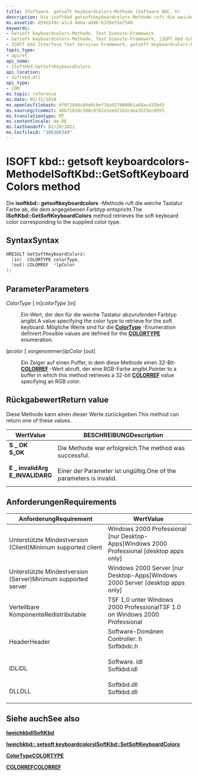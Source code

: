 ```yaml
---
title: ISoftware. getsoft keyboardcolors-Methode (Software BDC. h)
description: Die isoftkbd getsoftkeyboardcolors-Methode ruft die weiche Tastatur Farbe ab, die dem angegebenen Farbtyp entspricht.
ms.assetid: d59d249c-a1c4-4d6a-add6-632be55a7549
keywords:
- Getsoft keyboardcolors-Methode, Text Dienste-Framework
- Getsoft keyboardcolors-Methode, Text Dienste-Framework, iSOFT kbd-Schnittstelle
- ISOFT kbd Interface Text Services Framework, getsoft keyboardcolors-Methode
topic_type:
- apiref
api_name:
- ISoftKbd.GetSoftKeyboardColors
api_location:
- Softkbd.dll
api_type:
- COM
ms.topic: reference
ms.date: 05/31/2018
ms.openlocfilehash: 6f8f184dc04ddcbef18a9279000b1a68acd35bd3
ms.sourcegitcommit: d6bf2018c588c9782e1eed21b3cdea3523ec6955
ms.translationtype: MT
ms.contentlocale: de-DE
ms.lasthandoff: 01/29/2021
ms.locfileid: "106366349"
---
```

# <a name="isoftkbdgetsoftkeyboardcolors-method"></a><span data-ttu-id="e8580-106">ISOFT kbd:: getsoft keyboardcolors-Methode</span><span class="sxs-lookup"><span data-stu-id="e8580-106">ISoftKbd::GetSoftKeyboardColors method</span></span>

<span data-ttu-id="e8580-107">Die **isoftkbd:: getsoftkeyboardcolors** -Methode ruft die weiche Tastatur Farbe ab, die dem angegebenen Farbtyp entspricht.</span><span class="sxs-lookup"><span data-stu-id="e8580-107">The **ISoftKbd::GetSoftKeyboardColors** method retrieves the soft keyboard color corresponding to the supplied color type.</span></span>

## <a name="syntax"></a><span data-ttu-id="e8580-108">Syntax</span><span class="sxs-lookup"><span data-stu-id="e8580-108">Syntax</span></span>


```C++
HRESULT GetSoftKeyboardColors(
  [in]  COLORTYPE colorType,
  [out] COLORREF  *lpColor
);
```



## <a name="parameters"></a><span data-ttu-id="e8580-109">Parameter</span><span class="sxs-lookup"><span data-stu-id="e8580-109">Parameters</span></span>

<dl> <dt>

<span data-ttu-id="e8580-110">*ColorType* \[ in\]</span><span class="sxs-lookup"><span data-stu-id="e8580-110">*colorType* \[in\]</span></span>
</dt> <dd>

<span data-ttu-id="e8580-111">Ein-Wert, der den für die weiche Tastatur abzurufenden Farbtyp angibt.</span><span class="sxs-lookup"><span data-stu-id="e8580-111">A value specifying the color type to retrieve for the soft keyboard.</span></span> <span data-ttu-id="e8580-112">Mögliche Werte sind für die [**ColorType**](/windows/win32/api/icm/ne-icm-colortype) -Enumeration definiert.</span><span class="sxs-lookup"><span data-stu-id="e8580-112">Possible values are defined for the [**COLORTYPE**](/windows/win32/api/icm/ne-icm-colortype) enumeration.</span></span>

</dd> <dt>

<span data-ttu-id="e8580-113">*lpcolor* \[ vorgenommen\]</span><span class="sxs-lookup"><span data-stu-id="e8580-113">*lpColor* \[out\]</span></span>
</dt> <dd>

<span data-ttu-id="e8580-114">Ein Zeiger auf einen Puffer, in dem diese Methode einen 32-Bit- [**COLORREF**](/windows/desktop/gdi/colorref) -Wert abruft, der eine RGB-Farbe angibt.</span><span class="sxs-lookup"><span data-stu-id="e8580-114">Pointer to a buffer in which this method retrieves a 32-bit [**COLORREF**](/windows/desktop/gdi/colorref) value specifying an RGB color.</span></span>

</dd> </dl>

## <a name="return-value"></a><span data-ttu-id="e8580-115">Rückgabewert</span><span class="sxs-lookup"><span data-stu-id="e8580-115">Return value</span></span>

<span data-ttu-id="e8580-116">Diese Methode kann einen dieser Werte zurückgeben.</span><span class="sxs-lookup"><span data-stu-id="e8580-116">This method can return one of these values.</span></span>



| <span data-ttu-id="e8580-117">Wert</span><span class="sxs-lookup"><span data-stu-id="e8580-117">Value</span></span>                                                                                        | <span data-ttu-id="e8580-118">BESCHREIBUNG</span><span class="sxs-lookup"><span data-stu-id="e8580-118">Description</span></span>                                  |
|----------------------------------------------------------------------------------------------|----------------------------------------------|
| <dl> <span data-ttu-id="e8580-119"><dt>**S \_ OK**</dt></span><span class="sxs-lookup"><span data-stu-id="e8580-119"><dt>**S\_OK**</dt></span></span> </dl>         | <span data-ttu-id="e8580-120">Die Methode war erfolgreich.</span><span class="sxs-lookup"><span data-stu-id="e8580-120">The method was successful.</span></span><br/>        |
| <dl> <span data-ttu-id="e8580-121"><dt>**E \_ invalidArg**</dt></span><span class="sxs-lookup"><span data-stu-id="e8580-121"><dt>**E\_INVALIDARG**</dt></span></span> </dl> | <span data-ttu-id="e8580-122">Einer der Parameter ist ungültig.</span><span class="sxs-lookup"><span data-stu-id="e8580-122">One of the parameters is invalid.</span></span><br/> |



 

## <a name="requirements"></a><span data-ttu-id="e8580-123">Anforderungen</span><span class="sxs-lookup"><span data-stu-id="e8580-123">Requirements</span></span>



| <span data-ttu-id="e8580-124">Anforderung</span><span class="sxs-lookup"><span data-stu-id="e8580-124">Requirement</span></span> | <span data-ttu-id="e8580-125">Wert</span><span class="sxs-lookup"><span data-stu-id="e8580-125">Value</span></span> |
|-------------------------------------|----------------------------------------------------------------------------------------|
| <span data-ttu-id="e8580-126">Unterstützte Mindestversion (Client)</span><span class="sxs-lookup"><span data-stu-id="e8580-126">Minimum supported client</span></span><br/> | <span data-ttu-id="e8580-127">Windows 2000 Professional \[nur Desktop-Apps\]</span><span class="sxs-lookup"><span data-stu-id="e8580-127">Windows 2000 Professional \[desktop apps only\]</span></span><br/>                             |
| <span data-ttu-id="e8580-128">Unterstützte Mindestversion (Server)</span><span class="sxs-lookup"><span data-stu-id="e8580-128">Minimum supported server</span></span><br/> | <span data-ttu-id="e8580-129">Windows 2000 Server \[nur Desktop-Apps\]</span><span class="sxs-lookup"><span data-stu-id="e8580-129">Windows 2000 Server \[desktop apps only\]</span></span><br/>                                   |
| <span data-ttu-id="e8580-130">Verteilbare Komponente</span><span class="sxs-lookup"><span data-stu-id="e8580-130">Redistributable</span></span><br/>          | <span data-ttu-id="e8580-131">TSF 1,0 unter Windows 2000 Professional</span><span class="sxs-lookup"><span data-stu-id="e8580-131">TSF 1.0 on Windows 2000 Professional</span></span><br/>                                        |
| <span data-ttu-id="e8580-132">Header</span><span class="sxs-lookup"><span data-stu-id="e8580-132">Header</span></span><br/>                   | <dl> <span data-ttu-id="e8580-133"><dt>Software-Domänen Controller. h</dt></span><span class="sxs-lookup"><span data-stu-id="e8580-133"><dt>Softkbdc.h</dt></span></span> </dl>  |
| <span data-ttu-id="e8580-134">IDL</span><span class="sxs-lookup"><span data-stu-id="e8580-134">IDL</span></span><br/>                      | <dl> <span data-ttu-id="e8580-135"><dt>Software. idl</dt></span><span class="sxs-lookup"><span data-stu-id="e8580-135"><dt>Softkbd.idl</dt></span></span> </dl> |
| <span data-ttu-id="e8580-136">DLL</span><span class="sxs-lookup"><span data-stu-id="e8580-136">DLL</span></span><br/>                      | <dl> <span data-ttu-id="e8580-137"><dt>Softkbd.dll</dt></span><span class="sxs-lookup"><span data-stu-id="e8580-137"><dt>Softkbd.dll</dt></span></span> </dl> |



## <a name="see-also"></a><span data-ttu-id="e8580-138">Siehe auch</span><span class="sxs-lookup"><span data-stu-id="e8580-138">See also</span></span>

<dl> <dt>

[<span data-ttu-id="e8580-139">**Iweichkbd**</span><span class="sxs-lookup"><span data-stu-id="e8580-139">**ISoftKbd**</span></span>](isoftkbd.md)
</dt> <dt>

[<span data-ttu-id="e8580-140">**Iweichkbd:: setsoft keyboardcolors**</span><span class="sxs-lookup"><span data-stu-id="e8580-140">**ISoftKbd::SetSoftKeyboardColors**</span></span>](/windows/desktop/TSF/isoftkbd-setsoftkeyboardcolors)
</dt> <dt>

[<span data-ttu-id="e8580-141">**ColorType**</span><span class="sxs-lookup"><span data-stu-id="e8580-141">**COLORTYPE**</span></span>](/windows/win32/api/icm/ne-icm-colortype)
</dt> <dt>

[<span data-ttu-id="e8580-142">**COLORREF**</span><span class="sxs-lookup"><span data-stu-id="e8580-142">**COLORREF**</span></span>](/windows/desktop/gdi/colorref)
</dt> </dl>

 

